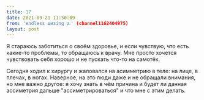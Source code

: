 ```yaml
---
title: 17
date: 2021-09-21 11:50:09
from: 'endless шизing ⍼' (channel1162404975)
layout: post
---
```


Я стараюсь заботиться о своём здоровье, и если чувствую, что есть какие-то проблемы, то обращаюсь к врачу. 
Мне просто хочется чувствовать себя хорошо и не пускать что-то на самотёк.

Сегодня ходил к хирургу и жаловался на асимметрию в теле: на лице, в плечах, в ногах. Наверное, на это люди даже и не обращали внимания, но мне важно другое: я хочу знать в чём причина и будет ли данная ассиметрия дальше "ассиметрироваться" и что мне с этим делать.
